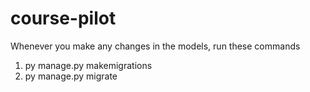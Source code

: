 # course-pilot

Whenever you make any changes in the models, run these commands
1. py manage.py makemigrations
2. py manage.py migrate
